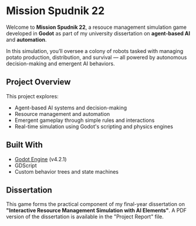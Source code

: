 ﻿# Mission Spudnik 22
Welcome to **Mission Spudnik 22**, a resouce management simulation game developed in **Godot** as part of my university dissertation on **agent-based AI** and **automation**.

In this simulation, you’ll oversee a colony of robots tasked with managing potato production, distribution, and survival — all powered by autonomous decision-making and emergent AI behaviors.

## Project Overview

This project explores:
- Agent-based AI systems and decision-making
- Resource management and automation
- Emergent gameplay through simple rules and interactions
- Real-time simulation using Godot's scripting and physics engines

## Built With

- [Godot Engine](https://godotengine.org/) (v4.2.1)  
- GDScript  
- Custom behavior trees and state machines

## Dissertation

This game forms the practical component of my final-year dissertation on **"Interactive Resource Management Simulation with AI Elements"**. A PDF version of the dissertation is available in the "Project Report" file.

